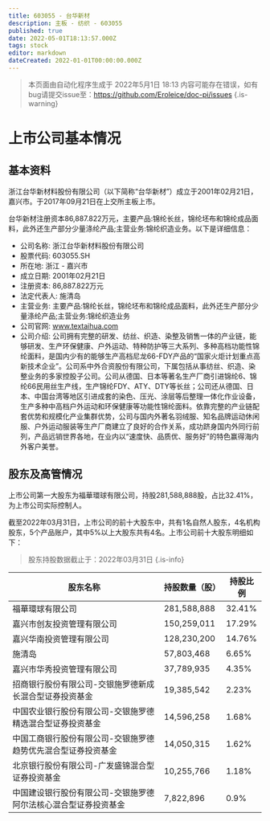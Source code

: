 ```yaml
---
title: 603055 - 台华新材
description: 主板 - 纺织 - 603055
published: true
date: 2022-05-01T18:13:57.000Z
tags: stock
editor: markdown
dateCreated: 2022-01-01T00:00:00.000Z
---
```


> 本页面由自动化程序生成于 2022年5月1日 18:13
> 内容可能存在错误，如有bug请提交issue至：https://github.com/Eroleice/doc-pi/issues
{.is-warning}

# 上市公司基本情况

## 基本资料

浙江台华新材料股份有限公司（以下简称“台华新材”）成立于2001年02月21日，嘉兴市。于2017年09月21日在上交所主板上市。

台华新材注册资本86,887.822万元，主要产品:锦纶长丝，锦纶坯布和锦纶成品面料，此外还生产部分少量涤纶产品;主营业务:锦纶织造业务。以下是详细信息：

- 公司名称: 浙江台华新材料股份有限公司
- 股票代码: 603055.SH
- 所在地: 浙江 - 嘉兴市
- 成立日期: 2001年02月21日
- 注册资本: 86,887.822万元
- 法定代表人: 施清岛
- 主营业务: 主要产品:锦纶长丝，锦纶坯布和锦纶成品面料，此外还生产部分少量涤纶产品;主营业务:锦纶织造业务
- 公司官网: www.textaihua.com
- 公司介绍: 公司拥有完整的研发、纺丝、织造、染整及销售一体的产业链，能够研发、生产环保健康、户外运动、特种防护等三大系列、多种高档功能性锦纶面料，是国内少有的能够生产高档尼龙66-FDY产品的“国家火炬计划重点高新技术企业”。公司系中外合资股份有限公司，下属包括从事纺丝、织造、染整业务的多家控股子公司。公司从德国、日本等著名生产厂商引进锦纶6、锦纶66民用丝生产线，生产锦纶FDY、ATY、DTY等长丝；公司还从德国、日本、中国台湾等地区引进成套的染色、压光、涂层等后整理一体化作业设备，生产多种中高档户外运动和环保健康等功能性锦纶面料。依靠完整的产业链配套优势和规模化产业集群优势，公司与国内外著名羽绒服、知名品牌运动休闲服、户外运动服装等生产厂商建立了良好的合作关系，成功跻身国内外同行前列，产品远销世界各地，在业内以“速度快、品质优、服务好”的特色赢得海内外客户美誉。


## 股东及高管情况

上市公司第一大股东为福華環球有限公司，持股281,588,888股，占比32.41%，为上市公司实际控制人。

截至2022年03月31日，上市公司的前十大股东中，共有1名自然人股东，4名机构股东，5个产品账户，其中5%以上大股东共有4名。上市公司前十大股东明细如下：

> 股东持股数据截止于：2022年03月31日
{.is-info}

| 股东名称 | 持股数量（股） | 持股比例 |
| --- | --- | --- |
| 福華環球有限公司 | 281,588,888 | 32.41% |
| 嘉兴市创友投资管理有限公司 | 150,259,011 | 17.29% |
| 嘉兴华南投资管理有限公司 | 128,230,200 | 14.76% |
| 施清岛 | 57,803,468 | 6.65% |
| 嘉兴市华秀投资管理有限公司 | 37,789,935 | 4.35% |
| 招商银行股份有限公司-交银施罗德新成长混合型证券投资基金 | 19,385,542 | 2.23% |
| 中国农业银行股份有限公司-交银施罗德精选混合型证券投资基金 | 14,596,258 | 1.68% |
| 中国工商银行股份有限公司-交银施罗德趋势优先混合型证券投资基金 | 14,050,315 | 1.62% |
| 北京银行股份有限公司-广发盛锦混合型证券投资基金 | 10,255,766 | 1.18% |
| 中国建设银行股份有限公司-交银施罗德阿尔法核心混合型证券投资基金 | 7,822,896 | 0.9% |




